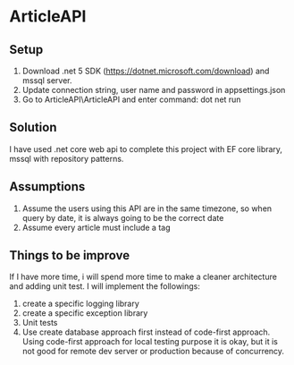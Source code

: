 # ArticleAPI

## Setup
1. Download .net 5 SDK (https://dotnet.microsoft.com/download) and mssql server.
2. Update connection string, user name and password in appsettings.json
3. Go to ArticleAPI\ArticleAPI and enter command: dot net run

## Solution
I have used .net core web api to complete this project with EF core library, mssql with repository patterns.

## Assumptions
1. Assume the users using this API are in the same timezone, so when query by date, it is always going to be the correct date
2. Assume every article must include a tag

## Things to be improve
If I have more time, i will spend more time to make a cleaner architecture and adding unit test. I will implement the followings:
1. create a specific logging library
2. create a specific exception library
3. Unit tests
4. Use create database approach first instead of code-first approach. Using code-first approach for local testing purpose it is okay, but it is not good for remote dev server or production because of concurrency.


